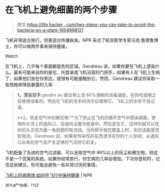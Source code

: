 # 在飞机上避免细菌的两个步骤

> 原文:[https://life hacker . com/two-steps-you-can-take-to-avoid-the-bacteria-on-a-plant-1604996121](https://lifehacker.com/two-steps-you-can-take-to-avoid-germs-on-an-airplane-1604996121)

飞机非常适合旅行，但更适合传播疾病。NPR 采访了航空医学专家马克·詹德鲁博士，你可以做两件事来保持健康。

Watch

在飞机上，几乎每个表面都是危险区域。Gendreau 说，如果你要在飞机上感染什么，最有可能来自你的座位、托盘桌或飞机浴室的门把手。如果有人在飞机上生病了，如果他们坐在你旁边，就很有可能接触到它。然而，Gendreau 建议你采取一些措施来降低暴露的几率:

> **1。清洁双手**:gendre au 建议带上含 60%酒精的消毒凝胶。在你吃或喝之前使用消毒剂。然后在飞机的洗手间洗手后使用它。飞机上的水有不良记录。
> 
> **2。吹走空气中的微生物:**为了防止在飞机的循环空气中感染病菌，使用你头顶上的通风口。将通风设置为低或中。然后定位它，这样你就可以在你的头正前方画一条假想的电流线。当你把手放在膝盖上时，你应该能感觉到电流。Gendreau 说，如果有传染性的东西漂浮在你的个人空间，从通风口出来的空气会产生足够的气流将它赶走。

飞机配备了先进的空气过滤器，可以去除空气中 99%以上的灰尘和微生物，但这不是一个完美的系统。如果你经常旅行，你生病的几率会增加。下次你登机时，记住这些建议，你可能会避免一些非常讨厌的事情。

[飞机上的病原体:如何在飞行中保持健康](http://www.npr.org/blogs/goatsandsoda/2014/07/14/319194689/pathogens-on-a-plane-how-to-stay-healthy-in-flight?ft=1) | NPR

<small>*照片由*</small>[<small></small>](https://www.flickr.com/photos/irishflyguy/2426881036)*<small>*拍摄。*T15】</small>*